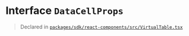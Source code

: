 # Interface `DataCellProps`
> Declared in [`packages/sdk/react-components/src/VirtualTable.tsx`](.)
